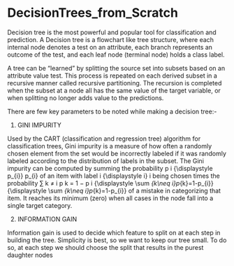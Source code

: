 # DecisionTrees_from_Scratch


Decision tree is the most powerful and popular tool for classification and prediction. A Decision tree is a flowchart like tree structure, where each internal node denotes a test on an attribute, each branch represents an outcome of the test, and each leaf node (terminal node) holds a class label.

A tree can be “learned” by splitting the source set into subsets based on an attribute value test. This process is repeated on each derived subset in a recursive manner called recursive partitioning. The recursion is completed when the subset at a node all has the same value of the target variable, or when splitting no longer adds value to the predictions.

There are few key parameters to be noted while making a decision tree:-

1. GINI IMPURITY

Used by the CART (classification and regression tree) algorithm for classification trees, Gini impurity is a measure of how often a randomly chosen element from the set would be incorrectly labeled if it was randomly labeled according to the distribution of labels in the subset. The Gini impurity can be computed by summing the probability p i {\displaystyle p_{i}} p_{i} of an item with label i {\displaystyle i} i being chosen times the probability ∑ k ≠ i p k = 1 − p i {\displaystyle \sum _{k\neq i}p_{k}=1-p_{i}} {\displaystyle \sum _{k\neq i}p_{k}=1-p_{i}} of a mistake in categorizing that item. It reaches its minimum (zero) when all cases in the node fall into a single target category. 


2. INFORMATION GAIN

Information gain is used to decide which feature to split on at each step in building the tree. Simplicity is best, so we want to keep our tree small. To do so, at each step we should choose the split that results in the purest daughter nodes

